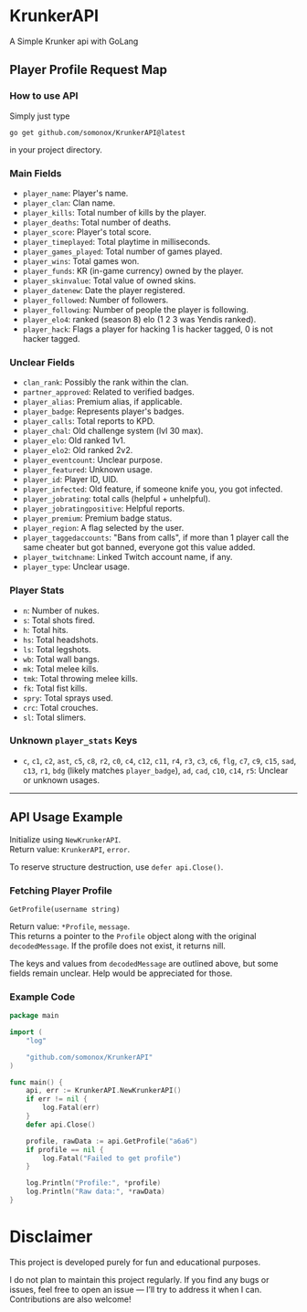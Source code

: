 # KrunkerAPI
A Simple Krunker api with GoLang

## Player Profile Request Map

### How to use API
Simply just type
```
go get github.com/somonox/KrunkerAPI@latest
```
in your project directory.


### Main Fields

- `player_name`: Player's name.
- `player_clan`: Clan name.
- `player_kills`: Total number of kills by the player.
- `player_deaths`: Total number of deaths.
- `player_score`: Player's total score.
- `player_timeplayed`: Total playtime in milliseconds.
- `player_games_played`: Total number of games played.
- `player_wins`: Total games won.
- `player_funds`: KR (in-game currency) owned by the player.
- `player_skinvalue`: Total value of owned skins.
- `player_datenew`: Date the player registered.
- `player_followed`: Number of followers.
- `player_following`: Number of people the player is following.
- `player_elo4`: ranked (season 8) elo (1 2 3 was Yendis ranked).
- `player_hack`: Flags a player for hacking 1 is hacker tagged, 0 is not hacker tagged.

### Unclear Fields

- `clan_rank`: Possibly the rank within the clan.
- `partner_approved`: Related to verified badges.
- `player_alias`: Premium alias, if applicable.
- `player_badge`: Represents player's badges.
- `player_calls`: Total reports to KPD.
- `player_chal`: Old challenge system (lvl 30 max).
- `player_elo`: Old ranked 1v1.
- `player_elo2`: Old ranked 2v2.
- `player_eventcount`: Unclear purpose.
- `player_featured`: Unknown usage.
- `player_id`: Player ID, UID.
- `player_infected`: Old feature, if someone knife you, you got infected.
- `player_jobrating`: total calls (helpful + unhelpful).
- `player_jobratingpositive`: Helpful reports.
- `player_premium`: Premium badge status.
- `player_region`: A flag selected by the user.
- `player_taggedaccounts`: "Bans from calls", if more than 1 player call the same cheater but got banned, everyone got this value added.
- `player_twitchname`: Linked Twitch account name, if any.
- `player_type`: Unclear usage.

### Player Stats

- `n`: Number of nukes.
- `s`: Total shots fired.
- `h`: Total hits.
- `hs`: Total headshots.
- `ls`: Total legshots.
- `wb`: Total wall bangs.
- `mk`: Total melee kills.
- `tmk`: Total throwing melee kills.
- `fk`: Total fist kills.
- `spry`: Total sprays used.
- `crc`: Total crouches.
- `sl`: Total slimers.

### Unknown `player_stats` Keys

- `c`, `c1`, `c2`, `ast`, `c5`, `c8`, `r2`, `c0`, `c4`, `c12`, `c11`, `r4`, `r3`, `c3`, `c6`, `flg`, `c7`, `c9`, `c15`, `sad`, `c13`, `r1`, `bdg` (likely matches `player_badge`), `ad`, `cad`, `c10`, `c14`, `r5`: Unclear or unknown usages.

---

## API Usage Example

Initialize using `NewKrunkerAPI`.  
Return value: `KrunkerAPI`, `error`.

To reserve structure destruction, use `defer api.Close()`.

### Fetching Player Profile

`GetProfile(username string)`

Return value: `*Profile`, `message`.  
This returns a pointer to the `Profile` object along with the original `decodedMessage`.
If the profile does not exist, it returns nill.


The keys and values from `decodedMessage` are outlined above, but some fields remain unclear. Help would be appreciated for those.

### Example Code

```go
package main

import (
	"log"

	"github.com/somonox/KrunkerAPI"
)

func main() {
	api, err := KrunkerAPI.NewKrunkerAPI()
	if err != nil {
		log.Fatal(err)
	}
	defer api.Close()

	profile, rawData := api.GetProfile("a6a6")
	if profile == nil {
		log.Fatal("Failed to get profile")
	}

	log.Println("Profile:", *profile)
	log.Println("Raw data:", *rawData)
}
```

# Disclaimer
This project is developed purely for fun and educational purposes.

I do not plan to maintain this project regularly.
If you find any bugs or issues, feel free to open an issue — I’ll try to address it when I can.
Contributions are also welcome!
